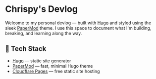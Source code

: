 # Chrispy's Devlog

Welcome to my personal devlog — built with [Hugo](https://gohugo.io/) and styled using the sleek [PaperMod](https://github.com/adityatelange/hugo-PaperMod) theme. I use this space to document what I'm building, breaking, and learning along the way.

## 🚀 Tech Stack

- [Hugo](https://gohugo.io/) — static site generator
- [PaperMod](https://github.com/adityatelange/hugo-PaperMod) — fast, minimal Hugo theme
- [Cloudflare Pages](https://pages.cloudflare.com/) — free static site hosting
